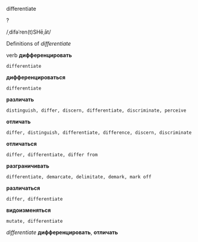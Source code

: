 differentiate

?

/ˌdifəˈren(t)SHēˌāt/

Definitions of _differentiate_

verb
**дифференцировать**

    differentiate
**дифференцироваться**

    differentiate
**различать**

    distinguish, differ, discern, differentiate, discriminate, perceive
**отличать**

    differ, distinguish, differentiate, difference, discern, discriminate
**отличаться**

    differ, differentiate, differ from
**разграничивать**

    differentiate, demarcate, delimitate, demark, mark off
**различаться**

    differ, differentiate
**видоизменяться**

    mutate, differentiate

_differentiate_
**дифференцировать**, **отличать**